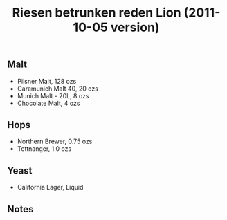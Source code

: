 ﻿---
layout: post
title: Riesen betrunken reden Lion (2011-10-05 version)
tags: [ beer ]
---
## Malt
-  Pilsner Malt, 128 ozs
-  Caramunich Malt 40, 20 ozs
-  Munich Malt - 20L, 8 ozs
-  Chocolate Malt, 4 ozs
## Hops
-  Northern Brewer, 0.75 ozs
-  Tettnanger, 1.0 ozs
## Yeast
-  California Lager, Liquid
## Notes

